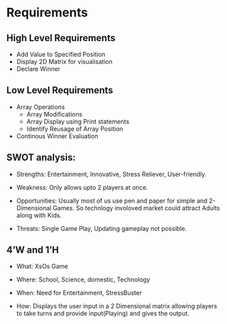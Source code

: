 # Requirements

## High Level Requirements
* Add Value to Specified Position
* Display 2D Matrix for visualisation
* Declare Winner

## Low Level Requirements
* Array Operations
  * Array Modifications
  * Array Display using Print statements
  * Identify Reusage  of Array Position
* Continous Winner Evaluation

## SWOT analysis:

* Strengths: Entertainment, Innovative, Stress Reliever, User-friendly.

* Weakness: Only allows upto 2 players at once.

* Opportunities: Usually most of us use pen and paper for simple and 2-Dimensional Games. So technlogy involoved market could attract Adults along with Kids.

* Threats: Single Game Play, Updating gameplay not possible.

## 4’W and 1’H

* What: XsOs Game

* Where: School, Science, domestic, Technology

* When: Need for Entertainment, StressBuster

* How: Displays the user input in a 2 Dimensional matrix allowing players to take turns and provide input(Playing) and gives the output.
